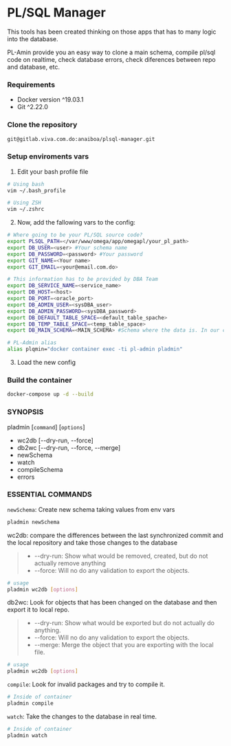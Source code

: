 # PL/SQL Manager
This tools has been created thinking on those apps that has to many logic into the database.

PL-Amin provide you an easy way to clone a main schema, compile pl/sql code on realtime, check database errors, check diferences between repo and database, etc.

### Requirements
- Docker version ^19.03.1
- Git ^2.22.0

### Clone the repository
```sh
git@gitlab.viva.com.do:anaiboa/plsql-manager.git
```

### Setup enviroments vars
1. Edit your bash profile file
```sh
# Using bash
vim ~/.bash_profile

# Using ZSH
vim ~/.zshrc
```

2. Now, add the fallowing vars to the config:
```sh
# Where going to be your PL/SQL source code? 
export PLSQL_PATH=</var/www/omega/app/omegapl/your_pl_path>
export DB_USER=<user> #Your schema name
export DB_PASSWORD=<password> #Your password
export GIT_NAME=<Your name>
export GIT_EMAIL=<your@email.com.do>

# This information has to be provided by DBA Team
export DB_SERVICE_NAME=<service_name>
export DB_HOST=<host>
export DB_PORT=<oracle_port>
export DB_ADMIN_USER=<sysDBA_user>
export DB_ADMIN_PASSWORD=<sysDBA_password>
export DB_DEFAULT_TABLE_SPACE=<default_table_spache>
export DB_TEMP_TABLE_SPACE=<temp_table_space>
export DB_MAIN_SCHEMA=<MAIN_SCHEMA> #Schema where the data is. In our case is OMEGA

# PL-Admin alias
alias plqmin="docker container exec -ti pl-admin pladmin"
```

3. Load the new config

### Build the container
```sh
docker-compose up -d --build
```

### SYNOPSIS
pladmin [`command`] [`options`]
- wc2db [--dry-run, --force]
- db2wc [--dry-run, --force, --merge]
- newSchema
- watch
- compileSchema
- errors


### ESSENTIAL COMMANDS
`newSchema`: Create new schema taking values from env vars
```sh
pladmin newSchema
```

wc2db: compare the differences between the last synchronized commit and the local repository and take those changes to the database
> - --dry-run: Show what would be removed, created, but do not actually remove anything
> - --force: Will no do any validation to export the objects.
```sh
# usage
pladmin wc2db [options]
```

db2wc: Look for objects that has been changed on the database and then export it to local repo.
> - --dry-run: Show what would be exported but do not actually do anything.
> - --force: Will no do any validation to export the objects.
> - --merge: Merge the object that you are exporting with the local file. 
```sh
# usage
pladmin wc2db [options]
```

`compile`: Look for invalid packages and try to compile it.
```sh
# Inside of container 
pladmin compile
```

`watch`: Take the changes to the database in real time.
```sh
# Inside of container 
pladmin watch
```
